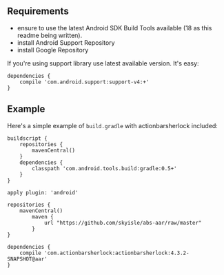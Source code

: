 Requirements
-----
* ensure to use the latest Android SDK Build Tools available (18 as this readme being written). 
* install Android Support Repository
* install Google Repository

If you're using support library use latest available version. It's easy:

    dependencies {
        compile 'com.android.support:support-v4:+'
    }


Example
-----
Here's a simple example of `build.gradle` with actionbarsherlock included:

    buildscript {
        repositories {
            mavenCentral()
        }
        dependencies {
            classpath 'com.android.tools.build:gradle:0.5+'
        }
    }
    
    apply plugin: 'android'
    
    repositories {
        mavenCentral()
            maven {
                url "https://github.com/skyisle/abs-aar/raw/master"
            }
    }
    
    dependencies {
        compile 'com.actionbarsherlock:actionbarsherlock:4.3.2-SNAPSHOT@aar'
    }
